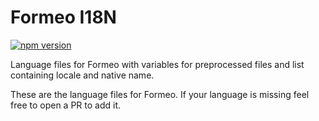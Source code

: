 # Formeo I18N

[![npm version](https://badge.fury.io/js/formeo-languages.svg)](https://badge.fury.io/js/formeo-languages)

Language files for Formeo with variables for preprocessed files and list containing locale and native name.

These are the language files for Formeo. If your language is missing feel free to open a PR to add it.

